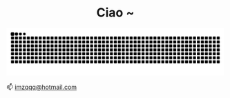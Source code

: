 <!-- prettier-ignore-start -->
<!-- markdownlint-disable -->
<div align="center">
  <h1>Ciao ~</h1>
</div>

<picture>
  <source media="(prefers-color-scheme: dark)" srcset="https://github.com/alpinebuster/alpinebuster/blob/output/github-snake-dark.svg" />
  <source media="(prefers-color-scheme: light)" srcset="https://github.com/alpinebuster/alpinebuster/blob/output/github-snake.svg" />
  <img alt="github-snake" src="https://github.com/alpinebuster/alpinebuster/blob/output/github-snake.svg" />
</picture>

📫 imzqqq@hotmail.com
